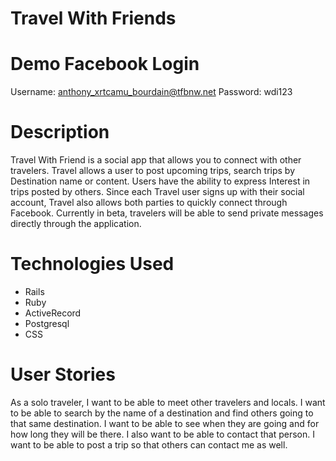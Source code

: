 # Travel With Friends

# Demo Facebook Login
Username: anthony_xrtcamu_bourdain@tfbnw.net
Password: wdi123

# Description
Travel With Friend is a social app that allows you to connect with other travelers. Travel allows a user to post upcoming trips, search trips by Destination name or content. Users have the ability to express Interest in trips posted by others. Since each Travel user signs up with their social account, Travel also allows both parties to quickly connect through Facebook. Currently in beta, travelers will be able to send private messages directly through the application.

# Technologies Used

- Rails
- Ruby
- ActiveRecord
- Postgresql
- CSS

# User Stories

As a solo traveler, I want to be able to meet other travelers and locals. I want to be able to search by the name of a destination and find others going to that same destination. I want to be able to see when they are going and for how long they will be there. I also want to be able to contact that person. I want to be able to post a trip so that others can contact me as well.
